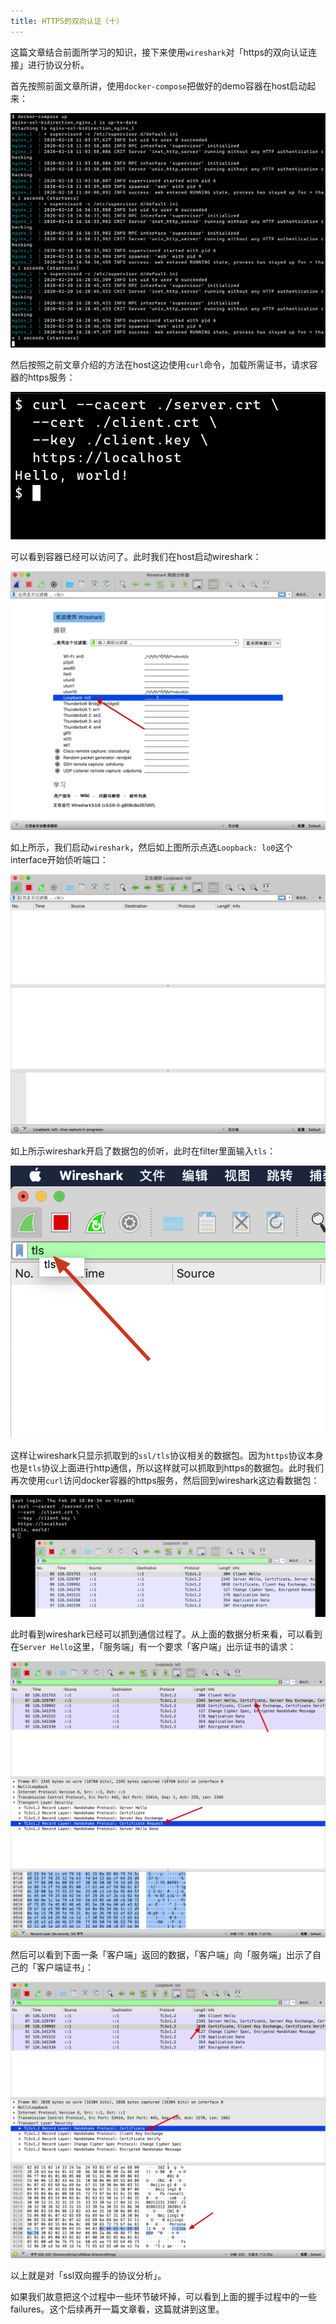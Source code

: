 ```yaml
---
title: HTTPS的双向认证（十）
---
```


这篇文章结合前面所学习的知识，接下来使用`wireshark`对「https的双向认证连接」进行协议分析。

首先按照前面文章所讲，使用`docker-compose`把做好的demo容器在host启动起来：

![](https://raw.githubusercontent.com/liweinan/blogpic2020_i/master/feb22/0CC925BD-9547-459A-97DB-16CC9A51B9C0.png)

然后按照之前文章介绍的方法在host这边使用`curl`命令，加载所需证书，请求容器的https服务：

![](https://raw.githubusercontent.com/liweinan/blogpic2020_i/master/feb22/642B8F26-3D23-4C8A-A82D-86A0870A3E27.png)

可以看到容器已经可以访问了。此时我们在host启动wireshark：

![](https://raw.githubusercontent.com/liweinan/blogpic2020_i/master/feb22/BABD3770-FEDC-422E-9146-23A736C4FD67.png)

如上所示，我们启动`wireshark`，然后如上图所示点选`Loopback: lo0`这个interface开始侦听端口：

![](https://raw.githubusercontent.com/liweinan/blogpic2020_i/master/feb22/B6AF2C4C-38E9-45DD-B392-6ED85FC86573.png)

如上所示wireshark开启了数据包的侦听，此时在filter里面输入`tls`：

![](https://raw.githubusercontent.com/liweinan/blogpic2020_i/master/feb22/8F7F3144-6F4B-4A8E-A08A-0E1918CA2273.png)

这样让wireshark只显示抓取到的`ssl/tls`协议相关的数据包。因为`https`协议本身也是`tls`协议上面进行http通信，所以这样就可以抓取到https的数据包。此时我们再次使用`curl`访问docker容器的https服务，然后回到wireshark这边看数据包：

![](https://raw.githubusercontent.com/liweinan/blogpic2020_i/master/feb22/765F5551-5FD9-45BB-969C-D3E45CD03AAF.png)

此时看到wireshark已经可以抓到通信过程了。从上面的数据分析来看，可以看到在`Server Hello`这里，「服务端」有一个要求「客户端」出示证书的请求：

![](https://raw.githubusercontent.com/liweinan/blogpic2020_i/master/feb22/49F54015-62BA-44E3-A1F4-A7E77A224653.png)

然后可以看到下面一条「客户端」返回的数据，「客户端」向「服务端」出示了自己的「客户端证书」：

![](https://raw.githubusercontent.com/liweinan/blogpic2020_i/master/feb22/73550F47-88C4-42E0-91A1-1F62D7AFD029.png)

以上就是对「ssl双向握手的协议分析」。

如果我们故意把这个过程中一些环节破坏掉，可以看到上面的握手过程中的一些failures。这个后续再开一篇文章看，这篇就讲到这里。



